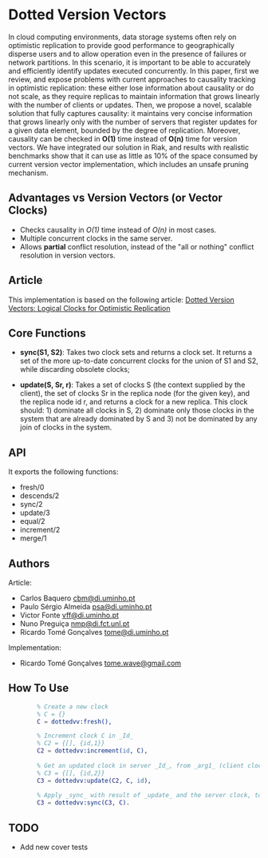 Dotted Version Vectors
=======

In cloud computing environments, data storage systems often rely on optimistic
replication to provide good performance to geographically disperse users
and to allow operation even in the presence of failures or network partitions.
In this scenario, it is important to be able to accurately and efficiently identify
updates executed concurrently.
In this paper, first we review, and expose problems with current approaches
to causality tracking in optimistic replication: these either lose
information about causality or do not scale, as they require replicas to
maintain information that grows linearly with the number of clients or
updates.
Then, we propose a novel, scalable solution that fully captures causality:
it maintains very concise information that grows
linearly only with the number of servers that register updates for a given
data element, bounded by the degree of replication.
Moreover, causality can be checked in __O(1)__ time instead of __O(n)__ time
for version vectors.
We have integrated our solution in Riak, and results with realistic benchmarks
show that it can use as little as 10% of the space consumed by current version
vector implementation, which includes an unsafe pruning mechanism.



Advantages vs Version Vectors (or Vector Clocks)
-------

*	Checks causality in _O(1)_ time instead of _O(n)_ in most cases.
*	Multiple concurrent clocks in the same server.
*	Allows __partial__ conflict resolution, instead of the "all or nothing" conflict resolution in version vectors.


Article
-------

This implementation is based on the following article: 
	[Dotted Version Vectors: Logical Clocks for Optimistic Replication](http://gsd.di.uminho.pt/members/vff/dotted-version-vectors-2012.pdf)

Core Functions
--------------


*	__sync(S1, S2)__:
		Takes two clock sets and returns a clock set. It returns a set of
		the more up-to-date concurrent clocks for the union of S1 and
		S2, while discarding obsolete clocks;

*	__update(S, Sr, r)__:
	Takes a set of clocks S (the context supplied by the client), the
	set of clocks Sr in the replica node (for the given key), and the
	replica node id r, and returns a clock for a new replica. This
	clock should: 1) dominate all clocks in S, 2) dominate only those
	clocks in the system that are already dominated by S and
	3) not be dominated by any join of clocks in the system.



API
----

It exports the following functions:

*	fresh/0
*	descends/2
*	sync/2
*	update/3
*	equal/2
*	increment/2
*	merge/1

Authors
------

Article: 

*	Carlos Baquero <cbm@di.uminho.pt>
*	Paulo Sérgio Almeida <psa@di.uminho.pt>
*	Victor Fonte <vff@di.uminho.pt>
*	Nuno Preguiça <nmp@di.fct.unl.pt>
*	Ricardo Tomé Gonçalves <tome@di.uminho.pt>


Implementation: 

*	Ricardo Tomé Gonçalves <tome.wave@gmail.com>

How To Use
----------

```Erlang
		% Create a new clock	
		% C = {}
        C = dottedvv:fresh(),

		% Increment clock C in _Id_
		% C2 = {[], {id,1}}
		C2 = dottedvv:increment(id, C),
		
		% Get an updated clock in server _Id_, from _arg1_ (client clock) and _arg2_ (server clock)
		% C3 = {[], {id,2}}
		C3 = dottedvv:update(C2, C, id),
		
		% Apply _sync_ with result of _update_ and the server clock, to discard all outdated information
		C3 = dottedvv:sync(C3, C).
```

	
	
TODO
----

*	Add new cover tests